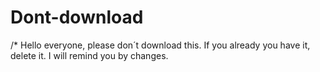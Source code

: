 # Dont-download
/* Hello everyone, please don´t download this. If you already you have it, delete it. I will remind you by changes.
